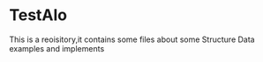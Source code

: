 # TestAlo
This is a reoisitory,it contains some files about some Structure Data examples and implements
